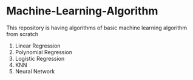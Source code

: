# Machine-Learning-Algorithm
This repository is having algorithms of basic machine learning algorithm from scratch 
1. Linear Regression
2. Polynomial Regression
3. Logistic Regression
4. KNN
5. Neural Network
